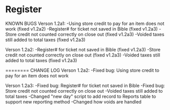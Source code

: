Register
========
KNOWN BUGS
Verson 1.2a1:
	-Using store credit to pay for an item does not work (fixed v1.2a2)
	-Register# for ticket not saved in Bible (fixed v1.2a3)
	-Store credit not counted correctly on close out (fixed v1.2a3)
	-Voided taxes still added to total taxes (fixed v1.2a3)

Verson 1.2a2:
	-Register# for ticket not saved in Bible (fixed v1.2a3)
	-Store credit not counted correctly on close out (fixed v1.2a3)
	-Voided taxes still added to total taxes (fixed v1.2a3)

========
CHANGE LOG
Verson 1.2a2:
	-Fixed bug: Using store credit to pay for an item does not work

Verson 1.2a3:
	-Fixed bug: Register# for ticket not saved in Bible
	-Fixed bug: Store credit not counted correctly on close out
	-Voided taxes still added to total taxes
	-Changed "new day" script to add record to Reports table to support new reporting method
	-Changed how voids are handled